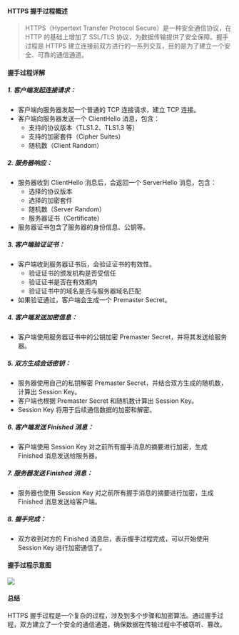 #### HTTPS 握手过程概述

> HTTPS（Hypertext Transfer Protocol Secure）是一种安全通信协议，在 HTTP 的基础上增加了 SSL/TLS 协议，为数据传输提供了安全保障。握手过程是 HTTPS 建立连接前双方进行的一系列交互，目的是为了建立一个安全、可靠的通信通道。

#### 握手过程详解

##### 1. 客户端发起连接请求：

- 客户端向服务器发起一个普通的 TCP 连接请求，建立 TCP 连接。
- 客户端向服务器发送一个 ClientHello 消息，包含：
  - 支持的协议版本（TLS1.2、TLS1.3 等）
  - 支持的加密套件（Cipher Suites）
  - 随机数（Client Random）

##### 2. 服务器响应：

- 服务器收到 ClientHello 消息后，会返回一个 ServerHello 消息，包含：
  - 选择的协议版本
  - 选择的加密套件
  - 随机数（Server Random）
  - 服务器证书（Certificate）
- 服务器证书包含了服务器的身份信息、公钥等。

##### 3. 客户端验证证书：

- 客户端收到服务器证书后，会验证证书的有效性。
  - 验证证书的颁发机构是否受信任
  - 验证证书是否在有效期内
  - 验证证书中的域名是否与服务器域名匹配
- 如果验证通过，客户端会生成一个 Premaster Secret。

##### 4. 客户端发送加密信息：

- 客户端使用服务器证书中的公钥加密 Premaster Secret，并将其发送给服务器。

##### 5. 双方生成会话密钥：

- 服务器使用自己的私钥解密 Premaster Secret，并结合双方生成的随机数，计算出 Session Key。
- 客户端也根据 Premaster Secret 和随机数计算出 Session Key。
- Session Key 将用于后续通信数据的加密和解密。

##### 6. 客户端发送 Finished 消息：

- 客户端使用 Session Key 对之前所有握手消息的摘要进行加密，生成 Finished 消息发送给服务器。

##### 7. 服务器发送 Finished 消息：

- 服务器也使用 Session Key 对之前所有握手消息的摘要进行加密，生成 Finished 消息发送给客户端。

##### 8. 握手完成：

- 双方收到对方的 Finished 消息后，表示握手过程完成，可以开始使用 Session Key 进行加密通信了。

#### 握手过程示意图

![](https://encrypted-tbn1.gstatic.com/images?q=tbn:ANd9GcQnaegY31GM1NoyoGVFKEaZcf5z8WM6upEiCt5TNjBI_t3jaPQ77c-pbqxG9iSl)

#### 总结

HTTPS 握手过程是一个复杂的过程，涉及到多个步骤和加密算法。通过握手过程，双方建立了一个安全的通信通道，确保数据在传输过程中不被窃听、篡改。
